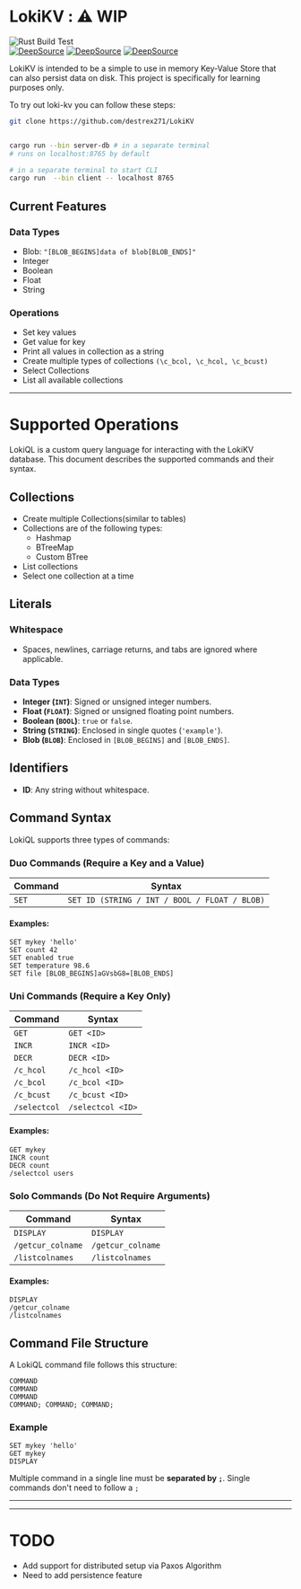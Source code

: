 # LokiKV :  ⚠️  WIP

![Rust Build Test](https://github.com/destrex271/LokiKV/actions/workflows/rust.yml/badge.svg)   
[![DeepSource](https://app.deepsource.com/gh/destrex271/LokiKV.svg/?label=code+coverage&show_trend=true&token=yNjixD6YddAmWYl3aPWNJV1M)](https://app.deepsource.com/gh/destrex271/LokiKV/)
[![DeepSource](https://app.deepsource.com/gh/destrex271/LokiKV.svg/?label=active+issues&show_trend=true&token=yNjixD6YddAmWYl3aPWNJV1M)](https://app.deepsource.com/gh/destrex271/LokiKV/)
[![DeepSource](https://app.deepsource.com/gh/destrex271/LokiKV.svg/?label=resolved+issues&show_trend=true&token=yNjixD6YddAmWYl3aPWNJV1M)](https://app.deepsource.com/gh/destrex271/LokiKV/)



LokiKV is intended to be a simple to use in memory Key-Value Store that can also persist data on disk.
This project is specifically for learning purposes only.

To try out loki-kv you can follow these steps:

```bash
git clone https://github.com/destrex271/LokiKV


cargo run --bin server-db # in a separate terminal
# runs on localhost:8765 by default

# in a separate terminal to start CLI
cargo run  --bin client -- localhost 8765
```

## Current Features

### Data Types
 - Blob: `"[BLOB_BEGINS]data of blob[BLOB_ENDS]"`
 - Integer
 - Boolean
 - Float
 - String

### Operations
 - Set key values
 - Get value for key
 - Print all values in collection as a string
 - Create multiple types of collections ```(\c_bcol, \c_hcol, \c_bcust)```
 - Select Collections
 - List all available collections

<hr/>

# Supported Operations

LokiQL is a custom query language for interacting with the LokiKV database. This document describes the supported commands and their syntax.

## Collections
 - Create multiple Collections(similar to tables)
 - Collections are of the following types:
   - Hashmap
   - BTreeMap
   - Custom BTree
 - List collections
 - Select one collection at a time


## **Literals**

### **Whitespace**
- Spaces, newlines, carriage returns, and tabs are ignored where applicable.

### **Data Types**
- **Integer (`INT`)**: Signed or unsigned integer numbers.
- **Float (`FLOAT`)**: Signed or unsigned floating point numbers.
- **Boolean (`BOOL`)**: `true` or `false`.
- **String (`STRING`)**: Enclosed in single quotes (`'example'`).
- **Blob (`BLOB`)**: Enclosed in `[BLOB_BEGINS]` and `[BLOB_ENDS]`.

## **Identifiers**
- **ID**: Any string without whitespace.

## **Command Syntax**

LokiQL supports three types of commands:

### **Duo Commands (Require a Key and a Value)**
| Command | Syntax                                          |
|---------|-------------------------------------------------|
| `SET`   | `SET ID (STRING / INT / BOOL / FLOAT / BLOB)` |

#### **Examples**:
```plaintext
SET mykey 'hello'
SET count 42
SET enabled true
SET temperature 98.6
SET file [BLOB_BEGINS]aGVsbG8=[BLOB_ENDS]
```

### **Uni Commands (Require a Key Only)**
| Command  | Syntax |
|----------|--------|
| `GET`    | `GET <ID>` |
| `INCR`   | `INCR <ID>` |
| `DECR`   | `DECR <ID>` |
| `/c_hcol`  | `/c_hcol <ID>` |
| `/c_bcol`  | `/c_bcol <ID>` |
| `/c_bcust` | `/c_bcust <ID>` |
| `/selectcol` | `/selectcol <ID>` |

#### **Examples**:
```plaintext
GET mykey
INCR count
DECR count
/selectcol users
```

### **Solo Commands (Do Not Require Arguments)**
| Command  | Syntax |
|----------|--------|
| `DISPLAY`  | `DISPLAY` |
| `/getcur_colname` | `/getcur_colname` |
| `/listcolnames`   | `/listcolnames` |

#### **Examples**:
```plaintext
DISPLAY
/getcur_colname
/listcolnames
```

## **Command File Structure**
A LokiQL command file follows this structure:

```plaintext
COMMAND
COMMAND
COMMAND
COMMAND; COMMAND; COMMAND;
```

### **Example**
```plaintext
SET mykey 'hello'
GET mykey
DISPLAY
```

Multiple command in a single line must be **separated by `;`**.
Single commands don't need to follow a `;`

---


<hr/>

# TODO

 - Add support for distributed setup via Paxos Algorithm
 - Need to add persistence feature
